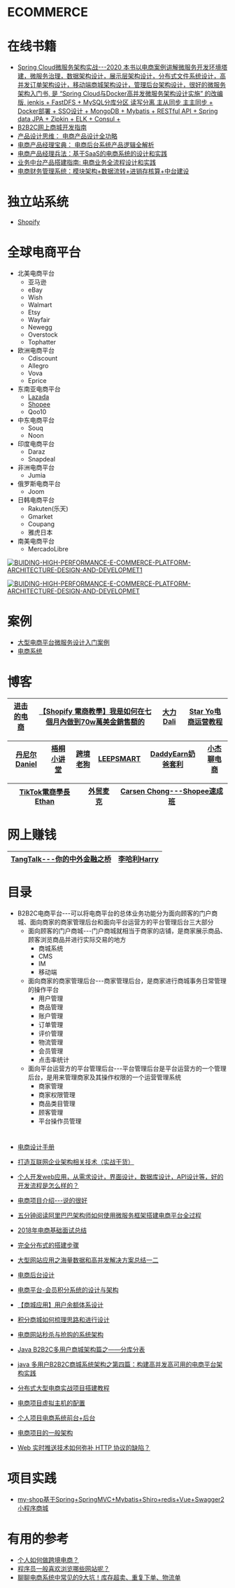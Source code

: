 # ECOMMERCE

# 在线书籍
* [Spring Cloud微服务架构实战---2020 本书以电商案例讲解微服务开发环境塔建，微服务治理，数据架构设计，展示层架构设计，分布式文件系统设计，高并发订单架构设计，移动端商城架构设计，管理后台架构设计，很好的微服务架构入门书, 是 “Spring Cloud与Docker高并发微服务架构设计实施” 的改编版, jenkis + FastDFS + MySQL分库分区 读写分离 主从同步 主主同步 + Docker部署 + SSO设计 +  MongoDB + Mybatis + RESTful API + Spring data JPA + Zipkin + ELK + Consul + ](https://weread.qq.com/web/reader/ca932ea071d7c798ca9a714)
* [B2B2C网上商城开发指南](https://weread.qq.com/web/reader/9db327a05a62419db3fa8db)
* [产品设计思维： 电商产品设计全功略](https://weread.qq.com/web/reader/3d532fe05de4da3d52176ea)
* [电商产品经理宝典： 电商后台系统产品逻辑全解析](https://weread.qq.com/web/reader/3a032d807159f1033a01f7e)
* [电商产品经理兵法：基于SaaS的电商系统的设计和实践](https://weread.qq.com/web/reader/99e32e9071d7c73299ee9ed)
* [业务中台产品搭建指南: 电商业务全流程设计和实践](https://weread.qq.com/web/reader/3f93210071d82b1e3f95088)
* [电商财务管理系统：模块架构+数据流转+进销存核算+中台建设](https://weread.qq.com/web/reader/82832270724b5d9a82870df)

# 独立站系统
  * [Shopify](https://github.com/stevenli91748/Shopify-Ecommerce)
# 全球电商平台
  * 北美电商平台
    * 亚马逊
    * eBay
    * Wish
    * Walmart
    * Etsy
    * Wayfair
    * Newegg
    * Overstock
    * Tophatter
  * 欧洲电商平台
    * Cdiscount
    * Allegro
    * Vova
    * Eprice
  * 东南亚电商平台
    * [Lazada](https://github.com/stevenli91748/ECOMMERCE/blob/master/Lazada/README.md)
    * [Shopee](https://github.com/stevenli91748/ECOMMERCE/tree/master/Shopee)
    * Qoo10
  * 中东电商平台
    * Souq
    * Noon
  * 印度电商平台
    * Daraz 
    * Snapdeal
  * 非洲电商平台
    * Jumia
  * 俄罗斯电商平台
    * Joom
  * 日韩电商平台
    * Rakuten(乐天)
    * Gmarket
    * Coupang
    * 雅虎日本
  * 南美电商平台
    * MercadoLibre

 


<a href="https://ibb.co/WV2tf8q"><img src="https://i.ibb.co/sWVHqxk/BUIDING-HIGH-PERFORMANCE-E-COMMERCE-PLATFORM-ARCHITECTURE-DESIGN-AND-DEVELOPMET1.png" alt="BUIDING-HIGH-PERFORMANCE-E-COMMERCE-PLATFORM-ARCHITECTURE-DESIGN-AND-DEVELOPMET1" border="0"></a>

<a href="https://ibb.co/K00LBKk"><img src="https://i.ibb.co/YRRyJ0M/BUIDING-HIGH-PERFORMANCE-E-COMMERCE-PLATFORM-ARCHITECTURE-DESIGN-AND-DEVELOPMET.png" alt="BUIDING-HIGH-PERFORMANCE-E-COMMERCE-PLATFORM-ARCHITECTURE-DESIGN-AND-DEVELOPMET" border="0"></a>


# 案例
  * [大型电商平台微服务设计入门案例](https://weread.qq.com/web/reader/ca932ea071d7c798ca9a714k33e3289021c33e75ff09694)  
  * [电商系统](https://www.kancloud.cn/digest/b2c-it)

# 博客

[进击的电商](https://www.youtube.com/channel/UCFsap4oyI_kTM9DkZ3gkxeQ)|[【Shopify 電商教學】我是如何在七個月內做到70w萬美金銷售額的 ](https://www.youtube.com/watch?v=bObwG2WidR8)|[大力Dali](https://www.youtube.com/channel/UCi_9a7QLXHUEcyrxP2Uva0A)|[Star Yo电商运营教程](https://www.youtube.com/c/StarYo)|
---|---|---|---|

[丹尼尔Daniel](https://www.youtube.com/c/%E4%B8%B9%E5%B0%BC%E5%B0%94Daniel/videos)|[梧桐小讲堂](https://www.youtube.com/c/%E6%A2%A7%E6%A1%90%E5%B0%8F%E8%AE%B2%E5%A0%82)|[跨境老狗](https://www.youtube.com/channel/UCR4ITL1X3zi9V5o_U57-45g/videos)|[LEEPSMART](https://www.youtube.com/c/LEEPSMART/videos)|[DaddyEarn奶爸套利](https://www.youtube.com/c/DaddyEarn%E5%A5%B6%E7%88%B8%E5%A5%97%E5%88%A9/videos)|[小杰聊电商](https://www.youtube.com/channel/UCouDXOCkhljDoCi1_yrRF3Q)|
---|---|---|---|---|---|

[TikTok電商學長Ethan](https://www.youtube.com/c/TikTok%E9%9B%BB%E5%95%86%E5%AD%B8%E9%95%B7Ethan/videos)|[外贸麦克](https://www.youtube.com/channel/UCOy29uWmed6CePBHcCokk7g)|[Carsen Chong---Shopee速成班](https://www.youtube.com/c/CarsenChong%E5%B0%8F%E8%83%96fb%E8%90%A5%E9%94%80%E4%B8%93%E5%AE%B6)|
---|---|---|


# 网上赚钱

[TangTalk---你的中外金融之桥](https://www.youtube.com/channel/UCpQjT0lpQxTV7tNXee65LqQ/videos)|[李哈利Harry](https://www.youtube.com/c/HarryLee)|
---|---|




# 目录
* B2B2C电商平台---可以将电商平台的总体业务功能分为面向顾客的门户商城、面向商家的商家管理后台和面向平台运营方的平台管理后台三大部分
  * 面向顾客的门户商城---门户商城就相当于商家的店铺，是商家展示商品、顾客浏览商品并进行实际交易的地方
    * 商城系统
    * CMS
    * IM
    * 移动端
  * 面向商家的商家管理后台---商家管理后台，是商家进行商城事务日常管理的操作平台
    * 用户管理
    * 商品管理
    * 账户管理
    * 订单管理
    * 评价管理
    * 物流管理
    * 会员管理
    * 点击率统计 
  * 面向平台运营方的平台管理后台---平台管理后台是平台运营方的一个管理后台，是用来管理商家及其操作权限的一个运营管理系统
    * 商家管理
    * 商家权限管理
    * 商品类目管理
    * 顾客管理
    * 平台操作员管理 






 
# 
* [电商设计手册](http://skrshop.tech/#/?id=%E6%8A%80%E6%9C%AF%E6%A0%88%E9%80%89%E5%9E%8B)
* [打造互联网企业架构相关技术（实战干货）](https://blog.csdn.net/qq_27384769/article/details/79439922)
* [个人开发web应用，从需求设计，界面设计，数据库设计，API设计等，好的开发流程是怎么样的？](https://www.zhihu.com/question/24976128)
* [电商项目介绍---说的很好](https://blog.csdn.net/qq_35661171/article/details/78524293)
* [五分钟阅读阿里巴巴架构师如何使用微服务框架搭建电商平台全过程](https://blog.csdn.net/pingdouble/article/details/79527044)
* [2018年电商基础面试总结](https://blog.csdn.net/u011330276/article/details/82712687)
* [完全分布式的搭建步骤](https://blog.csdn.net/Jack184317/article/details/80688750)
* [大型网站应用之海量数据和高并发解决方案总结一二](https://blog.csdn.net/xlgen157387/article/details/53230138)
* [电商后台设计](https://blog.csdn.net/HQZ820844012/article/details/80641252)
* [电商平台-会员积分系统的设计与架构](https://blog.csdn.net/yu15163158717/article/details/80981158)
* [【商城应用】用户余额体系设计](https://blog.csdn.net/linzhiqiang0316/article/details/84573165)
* [积分商城如何梳理思路和进行设计](https://blog.csdn.net/pmcaff2008/article/details/78795355)
* [电商网站秒杀与抢购的系统架构](https://blog.csdn.net/HQZ820844012/article/details/80623247)
* [Java B2B2C多用户商城架构篇之——分库分表]()

* [java 多用户B2B2C商城系统架构之第四篇：构建高并发高可用的电商平台架构实践](https://blog.csdn.net/imjcoder/article/details/80764918)
* [分布式大型电商实战项目搭建教程](https://blog.csdn.net/qq_26857649/article/details/79356187)
* [电商项目虚拟主机的配置](https://blog.csdn.net/fanyao4144/article/details/78959171)
* [个人项目电商系统前台+后台](https://blog.csdn.net/CarryBest/article/details/80545893)
* [电商项目的一般架构](https://blog.csdn.net/qq_32827261/article/details/77523003)
* [Web 实时推送技术如何弥补 HTTP 协议的缺陷？](https://blog.csdn.net/csdnnews/article/details/88549335)


# 项目实践

* [my-shop基于Spring+SpringMVC+Mybatis+Shiro+redis+Vue+Swagger2小程序商城](https://github.com/stevenli91748/my-shop)


# 有用的参考
 * [个人如何做跨境电商？](https://www.zhihu.com/question/26070928/answer/648289947?utm_source=wechat_session&utm_medium=social&utm_oi=991812777480134656)
 * [程序员一般喜欢浏览哪些网站呢？](https://www.zhihu.com/question/283272958/answer/598956527?utm_source=wechat_session&utm_medium=social&utm_oi=991812777480134656)
 * [聊聊电商系统中常见的9大坑！库存超卖、重复下单、物流单](https://mp.weixin.qq.com/s/frgsYSUoCFH58PNBeqU0Xg)
